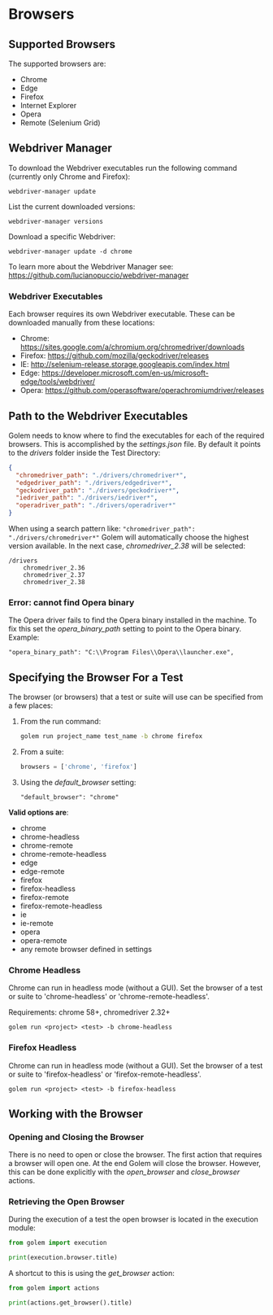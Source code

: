 Browsers
==================================================

## Supported Browsers

The supported browsers are:
- Chrome
- Edge
- Firefox
- Internet Explorer
- Opera
- Remote (Selenium Grid)

## Webdriver Manager

To download the Webdriver executables run the following command (currently only Chrome and Firefox):

```
webdriver-manager update
```

List the current downloaded versions:

```
webdriver-manager versions
```

Download a specific Webdriver:

```
webdriver-manager update -d chrome
```


To learn more about the Webdriver Manager see: <https://github.com/lucianopuccio/webdriver-manager>


### Webdriver Executables

Each browser requires its own Webdriver executable. These can be downloaded manually from these locations:

* Chrome: <https://sites.google.com/a/chromium.org/chromedriver/downloads>
* Firefox: <https://github.com/mozilla/geckodriver/releases>
* IE: <http://selenium-release.storage.googleapis.com/index.html>
* Edge: <https://developer.microsoft.com/en-us/microsoft-edge/tools/webdriver/>
* Opera: <https://github.com/operasoftware/operachromiumdriver/releases>

## Path to the Webdriver Executables

Golem needs to know where to find the executables for each of the required browsers.
This is accomplished by the *settings.json* file.
By default it points to the *drivers* folder inside the Test Directory:

```json
{
  "chromedriver_path": "./drivers/chromedriver*",
  "edgedriver_path": "./drivers/edgedriver*",
  "geckodriver_path": "./drivers/geckodriver*",
  "iedriver_path": "./drivers/iedriver*",
  "operadriver_path": "./drivers/operadriver*"
}
```

When using a search pattern like: ```"chromedriver_path": "./drivers/chromedriver*"``` Golem will automatically choose the highest version available.
In the next case, *chromedriver_2.38* will be selected:
```text
/drivers
    chromedriver_2.36
    chromedriver_2.37
    chromedriver_2.38
```


### Error: cannot find Opera binary

The Opera driver fails to find the Opera binary installed in the machine. To fix this set the *opera_binary_path* setting to point to the Opera binary. Example:

```
"opera_binary_path": "C:\\Program Files\\Opera\\launcher.exe", 
```



## Specifying the Browser For a Test

The browser (or browsers) that a test or suite will use can be specified from a few places:


1. From the run command:

    ```bash
    golem run project_name test_name -b chrome firefox
    ```

2. From a suite:

    ```python
    browsers = ['chrome', 'firefox']
    ```

3. Using the *default_browser* setting:

    ```
    "default_browser": "chrome"
    ```


**Valid options are**:
* chrome
* chrome-headless
* chrome-remote
* chrome-remote-headless
* edge
* edge-remote
* firefox
* firefox-headless
* firefox-remote
* firefox-remote-headless
* ie
* ie-remote
* opera
* opera-remote
* any remote browser defined in settings


### Chrome Headless

Chrome can run in headless mode (without a GUI). Set the browser of a test or suite to 'chrome-headless' or 'chrome-remote-headless'.

Requirements: chrome 58+, chromedriver 2.32+

```
golem run <project> <test> -b chrome-headless
```

### Firefox Headless

Chrome can run in headless mode (without a GUI). Set the browser of a test or suite to 'firefox-headless' or 'firefox-remote-headless'.

```
golem run <project> <test> -b firefox-headless
```

## Working with the Browser

### Opening and Closing the Browser

There is no need to open or close the browser.
The first action that requires a browser will open one. At the end Golem will close the browser.
However, this can be done explicitly with the *open_browser* and *close_browser* actions.


### Retrieving the Open Browser

During the execution of a test the open browser is located in the execution module:

```python
from golem import execution

print(execution.browser.title)
```

A shortcut to this is using the *get_browser* action:

```python
from golem import actions

print(actions.get_browser().title)
```